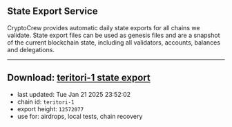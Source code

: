 ## State Export Service
CryptoCrew provides automatic daily state exports for all chains we validate. State export files can be used as genesis files and are a snapshot of the current blockchain state, including all validators, accounts, balances and delegations.

---
**Download: [teritori-1 state export](https://dl-eu2.ccvalidators.com/SERVICE/teritori/teritori-1_export_12572077.json)**
---

- last updated: Tue Jan 21 2025 23:52:02
- chain id: `teritori-1`
- export height: `12572077`
- use for: airdrops, local tests, chain recovery
